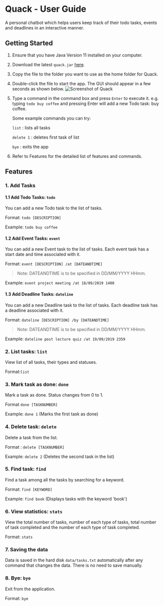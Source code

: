 # Quack - User Guide 

A personal chatbot which helps users keep track of their todo tasks, events and deadlines in an interactive manner.

## Getting Started

1. Ensure that you have Java Version 11 installed on your computer.
2. Download the latest `quack.jar` [here](https://github.com/choongyx/duke/releases).
3. Copy the file to the folder you want to use as the home folder for Quack.
4. Double-click the file to start the app. The GUI should appear in a few seconds as shown below.
![Screenshot of Quack](https://github.com/choongyx/duke/blob/master/docs/Ui.png?raw=true)
5. Type a command in the command box and press `Enter` to execute it.
   e.g. typing `todo buy coffee` and pressing Enter will add a new Todo task: buy coffee.
   
   Some example commands you can try:
   
   `list` : lists all tasks
   
   `delete 1` : deletes first task of list

   `bye` : exits the app
6. Refer to Features for the detailed list of features and commands.   

## Features 

### 1. Add Tasks

#### 1.1 Add Todo Tasks: `todo`
 You can add a new Todo task to the list of tasks.
 
 Format: `todo [DESCRIPTION]`
 
 Example: `todo buy coffee`

#### 1.2 Add Event Tasks: `event`

You can add a new Event task to the list of tasks. Each event task has a start date and time associated with it.
 
 Format: `event [DESCRIPTION] /at [DATEANDTIME]`
 
 > Note: DATEANDTIME is to be specified in DD/MM/YYYY HHmm.
 
 Example: `event project meeting /at 18/09/2019 1400`

#### 1.3 Add Deadline Tasks: `dateline`

You can add a new Deadline task to the list of tasks. Each deadline task has a deadline associated with it.
 
Format: `dateline [DESCRIPTION] /by [DATEANDTIME]`
 
> Note: DATEANDTIME is to be specified in DD/MM/YYYY HHmm.
 
Example: `dateline post lecture quiz /at 19/09/2019 2359`
 
### 2. List tasks: `list`

View list of all tasks, their types and statuses.

Format:`list`

### 3. Mark task as done: `done`

Mark a task as done. Status changes from 0 to 1.

Format `done [TASKNUMBER]`

Example: `done 1` (Marks the first task as done)

### 4. Delete task: `delete`

Delete a task from the list.

Format : `delete [TASKNUMBER]`

Example: `delete 2` (Deletes the second task in the list)

### 5. Find task: `find`

Find a task among all the tasks by searching for a keyword.

Format: `find [KEYWORD]`

Example: `find book` (Displays tasks with the keyword 'book')

### 6. View statistics: `stats`

View the total number of tasks, number of each type of tasks, total number of task completed and the number of each type of task completed.

Format: `stats`

### 7. Saving the data

Data is saved in the hard disk `data/tasks.txt` automatically after any command that changes the data.
There is no need to save manually.

### 8. Bye: `bye`

Exit from the application.

Format: `bye`


